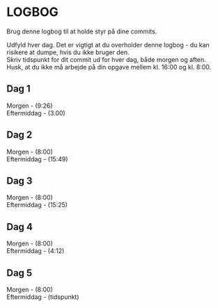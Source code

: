 # LOGBOG

Brug denne logbog til at holde styr på dine commits.

Udfyld hver dag. Det er vigtigt at du overholder denne logbog - du kan risikere at dumpe, hvis du ikke bruger den.  
Skriv tidspunkt for dit commit ud for hver dag, både morgen og aften.  
Husk, at du ikke må arbejde på din opgave mellem kl. 16:00 og kl. 8:00.

## Dag 1

Morgen - (9:26)  
Eftermiddag - (3.00)

## Dag 2

Morgen - (8:00)  
Eftermiddag - (15:49)

## Dag 3

Morgen - (8:00)  
Eftermiddag - (15:25)

## Dag 4

Morgen - (8:00)  
Eftermiddag - (4:12)

## Dag 5

Morgen - (8:00)  
Eftermiddag - (tidspunkt)
